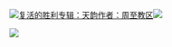 [![](https://res.chinacath.cn/web/2024/11/08/1731030050068.png@!w100h100)复活的胜利专辑：天韵作者：周至教区![](https://res.chinacath.cn/web/icon/play-128.png)](http://www.zhouzhidiocese.com/track/109927)

![](https://res.chinacath.cn/web/images/2022/12/02/1669946417710.jpg)